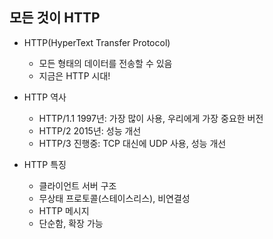 ## 모든 것이 HTTP

* HTTP(HyperText Transfer Protocol)
    * 모든 형태의 데이터를 전송할 수 있음
    * 지금은 HTTP 시대!

* HTTP 역사
    * HTTP/1.1 1997년: 가장 많이 사용, 우리에게 가장 중요한 버전
    * HTTP/2 2015년: 성능 개선
    * HTTP/3 진행중: TCP 대신에 UDP 사용, 성능 개선

* HTTP 특징
    * 클라이언트 서버 구조
    * 무상태 프로토콜(스테이스리스), 비연결성
    * HTTP 메시지
    * 단순함, 확장 가능